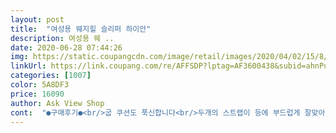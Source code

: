```yaml
---
layout: post 
title:  "여성용 웨지힐 슬리퍼 하이안" 
description: 여성용 웨 ..
date: 2020-06-28 07:44:26 
img: https://static.coupangcdn.com/image/retail/images/2020/04/02/15/8/f9493945-ebe7-467a-ac86-89a30c54fa29.jpg 
linkUrl: https://link.coupang.com/re/AFFSDP?lptag=AF3600438&subid=ahnPublicAsk&pageKey=1436305299&itemId=2479148919&vendorItemId=70472475057&traceid=V0-113-0d24654d1c3dc108 
categories: [1007] 
color: 5A8DF3 
price: 16090 
author: Ask View Shop 
cont:  "●구매후기●<br/>굽 쿠션도 푹신합니다<br/>두개의 스트랩이 등에 부드럽게 잘맞아 잘 잡아주고<br/>딱딱한거 싫은데 넘 푹신거려요 ㅎㅎ아직 외출은 안해서 외출해서 신고나가봐야겟지만 발 아프진않을듯요 디자인은 괜찬네요^^<br/>발사이즈가 230도맞고 235도맞는데 잘맞는듯하네요<br/>신발 잘받았어요.<br/>.<br/>너무나 정성스럽게 만들어놓으신것같아서 아껴서 잘신을게요 <br/>" 
---
```

